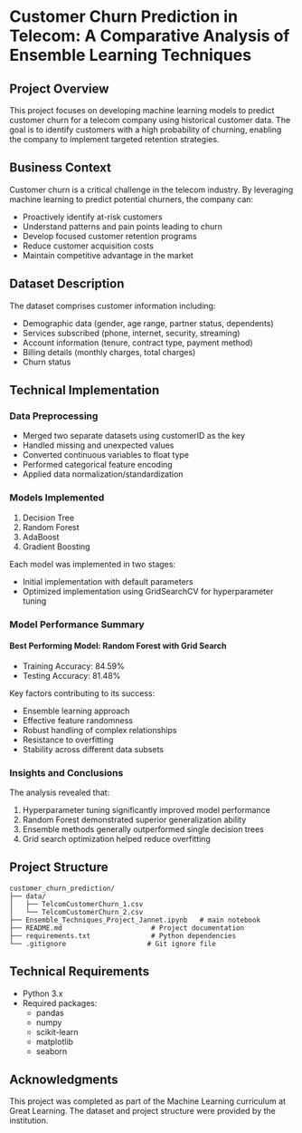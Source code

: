 # Customer Churn Prediction in Telecom: A Comparative Analysis of Ensemble Learning Techniques

## Project Overview

This project focuses on developing machine learning models to predict customer churn for a telecom company using historical customer data. The goal is to identify customers with a high probability of churning, enabling the company to implement targeted retention strategies.

## Business Context

Customer churn is a critical challenge in the telecom industry. By leveraging machine learning to predict potential churners, the company can:
- Proactively identify at-risk customers
- Understand patterns and pain points leading to churn
- Develop focused customer retention programs
- Reduce customer acquisition costs
- Maintain competitive advantage in the market

## Dataset Description

The dataset comprises customer information including:
- Demographic data (gender, age range, partner status, dependents)
- Services subscribed (phone, internet, security, streaming)
- Account information (tenure, contract type, payment method)
- Billing details (monthly charges, total charges)
- Churn status

## Technical Implementation

### Data Preprocessing
- Merged two separate datasets using customerID as the key
- Handled missing and unexpected values
- Converted continuous variables to float type
- Performed categorical feature encoding
- Applied data normalization/standardization

### Models Implemented
1. Decision Tree
2. Random Forest
3. AdaBoost
4. Gradient Boosting

Each model was implemented in two stages:
- Initial implementation with default parameters
- Optimized implementation using GridSearchCV for hyperparameter tuning

### Model Performance Summary

#### Best Performing Model: Random Forest with Grid Search
- Training Accuracy: 84.59%
- Testing Accuracy: 81.48%

Key factors contributing to its success:
- Ensemble learning approach
- Effective feature randomness
- Robust handling of complex relationships
- Resistance to overfitting
- Stability across different data subsets

### Insights and Conclusions

The analysis revealed that:
1. Hyperparameter tuning significantly improved model performance
2. Random Forest demonstrated superior generalization ability
3. Ensemble methods generally outperformed single decision trees
4. Grid search optimization helped reduce overfitting

## Project Structure

```
customer_churn_prediction/
├── data/
│   ├── TelcomCustomerChurn_1.csv
│   └── TelcomCustomerChurn_2.csv
├── Ensemble_Techniques_Project_Jannet.ipynb   # main notebook
├── README.md                      # Project documentation
├── requirements.txt               # Python dependencies
└── .gitignore                    # Git ignore file
```

## Technical Requirements

- Python 3.x
- Required packages:
  - pandas
  - numpy
  - scikit-learn
  - matplotlib
  - seaborn

## Acknowledgments

This project was completed as part of the Machine Learning curriculum at Great Learning. The dataset and project structure were provided by the institution.